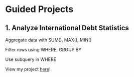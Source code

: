 # Guided Projects
## 1. Analyze International Debt Statistics
Aggregate data with SUM(), MAX(), MIN() 

Filter rows using WHERE, GROUP BY

Use subquery in WHERE

View my project [here](https://github.com/lvbaotram/Project_SQL/tree/main/Analyze%20International%20Debt%20Statistics)!



